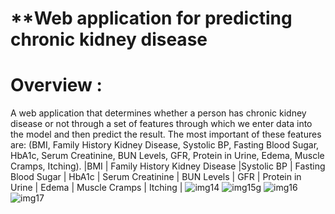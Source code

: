 # **Web application for predicting chronic kidney disease
# Overview :
A web application that determines whether a person has chronic kidney disease or not through a set of features through which we enter data into the model and then predict the result. 
The most important of these features are: (BMI, Family History Kidney Disease, Systolic BP, Fasting Blood Sugar, HbA1c, Serum Creatinine, BUN Levels, GFR, Protein in Urine, Edema,
Muscle Cramps, Itching).
|BMI | Family History Kidney Disease |Systolic BP | Fasting Blood Sugar | HbA1c | Serum Creatinine | BUN Levels | GFR | Protein in Urine | Edema | Muscle Cramps | Itching | 
![img14](https://github.com/user-attachments/assets/658986bc-2c41-483e-87ea-f2e9f7f169f1)
![img15](https://github.com/user-attachments/assets/b8f23b57-fa8e-4899-a8b8-9f7db993dcc0)g
![img16](https://github.com/user-attachments/assets/b23c84c1-fea3-475b-9a3e-4b106e834ec4)
![img17](https://github.com/user-attachments/assets/3714170c-653c-4d52-8fa0-7e0b93b04ff8)
